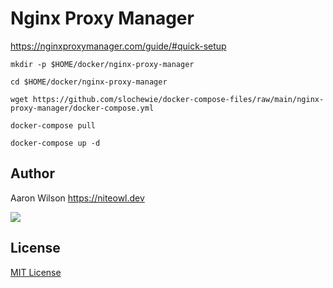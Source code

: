 # Nginx Proxy Manager
https://nginxproxymanager.com/guide/#quick-setup

```
mkdir -p $HOME/docker/nginx-proxy-manager
```
```
cd $HOME/docker/nginx-proxy-manager
```
```
wget https://github.com/slochewie/docker-compose-files/raw/main/nginx-proxy-manager/docker-compose.yml
```
```
docker-compose pull
```
```
docker-compose up -d
```

## Author

Aaron Wilson <https://niteowl.dev>

[![](https://cdn.buymeacoffee.com/buttons/default-blue.png)](https://www.buymeacoffee.com/slochewie)

## License

[MIT License](./LICENSE)